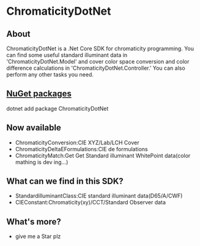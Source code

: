 # ChromaticityDotNet

## About
ChromaticityDotNet is a .Net Core SDK for chromaticity programming. You can find some useful standard illuminant data in 'ChromaticityDotNet.Model' and cover color space conversion and color difference calculations in 'ChromaticityDotNet.Controller.' You can also perform any other tasks you need.

## [NuGet packages](https://www.nuget.org/packages/ChromaticityDotNet)
dotnet add package ChromaticityDotNet

## Now available
- ChromaticityConversion:CIE XYZ/Lab/LCH Cover
- ChromaticityDeltaEFormulations:CIE de formulations
- ChromaticityMatch:Get Get Standard illuminant WhitePoint data(color mathing is dev ing...)

## What can we find in this SDK?
- StandardilluminantClass:CIE standard illuminant data(D65/A/CWF)
- CIEConstant:Chromaticity(xy)/CCT/Standard Observer data

## What's more?
- give me a Star plz
